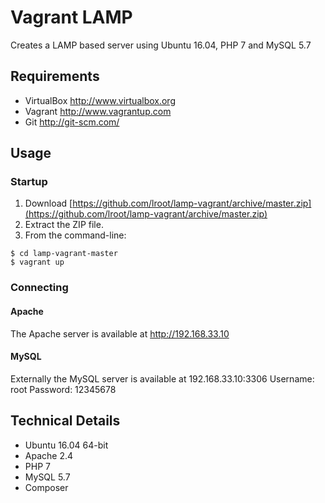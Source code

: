 Vagrant LAMP
============

Creates a LAMP based server using Ubuntu 16.04, PHP 7 and MySQL 5.7

Requirements
------------
* VirtualBox <http://www.virtualbox.org>
* Vagrant <http://www.vagrantup.com>
* Git <http://git-scm.com/>

Usage
-----

### Startup

1. Download [https://github.com/lroot/lamp-vagrant/archive/master.zip](https://github.com/lroot/lamp-vagrant/archive/master.zip)
2. Extract the ZIP file.
3. From the command-line:
```
$ cd lamp-vagrant-master
$ vagrant up
```

### Connecting

#### Apache
The Apache server is available at <http://192.168.33.10>

#### MySQL
Externally the MySQL server is available at 192.168.33.10:3306
Username: root
Password: 12345678

Technical Details
-----------------
* Ubuntu 16.04 64-bit
* Apache 2.4
* PHP 7
* MySQL 5.7
* Composer